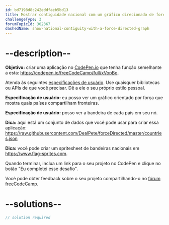 ```yaml
---
id: bd7198d8c242eddfaeb5bd13
title: Mostrar contiguidade nacional com um gráfico direcionado de força
challengeType: 3
forumTopicId: 302367
dashedName: show-national-contiguity-with-a-force-directed-graph
---
```


# --description--

**Objetivo:** criar uma aplicação no [CodePen.io](https://codepen.io) que tenha função semelhante a esta: <https://codepen.io/freeCodeCamp/full/xVopBo>.

Atenda às seguintes [especificações de usuário](https://en.wikipedia.org/wiki/User_story). Use quaisquer bibliotecas ou APIs de que você precisar. Dê a ele o seu próprio estilo pessoal.

**Especificação de usuário:** eu posso ver um gráfico orientado por força que mostra quais países compartilham fronteiras.

**Especificação de usuário:** posso ver a bandeira de cada país em seu nó.

**Dica:** aqui está um conjunto de dados que você pode usar para criar essa aplicação: <https://raw.githubusercontent.com/DealPete/forceDirected/master/countries.json>

**Dica:** você pode criar um spritesheet de bandeiras nacionais em <https://www.flag-sprites.com>.

Quando terminar, inclua um link para o seu projeto no CodePen e clique no botão "Eu completei esse desafio".

Você pode obter feedback sobre o seu projeto compartilhando-o no [fórum freeCodeCamp](https://forum.freecodecamp.org/c/project-feedback/409).

# --solutions--

```js
// solution required
```
